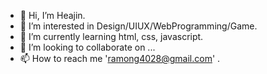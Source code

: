 - 👋 Hi, I’m Heajin.
- 👀 I’m interested in Design/UIUX/WebProgramming/Game.
- 🌱 I’m currently learning html, css, javascript.
- 💞️ I’m looking to collaborate on ...
- 📫 How to reach me 'ramong4028@gmail.com' .

<!---
KHyan/KHyan is a ✨ special ✨ repository because its `README.md` (this file) appears on your GitHub profile.
You can click the Preview link to take a look at your changes.
--->
